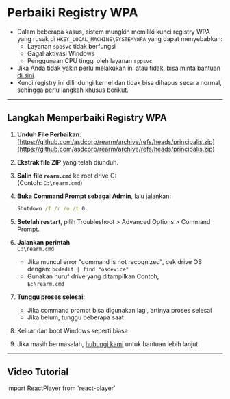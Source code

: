 # Perbaiki Registry WPA

- Dalam beberapa kasus, sistem mungkin memiliki kunci registry WPA yang rusak di `HKEY_LOCAL_MACHINE\SYSTEM\WPA` yang dapat menyebabkan:
  - Layanan `sppsvc` tidak berfungsi
  - Gagal aktivasi Windows
  - Penggunaan CPU tinggi oleh layanan `sppsvc`
- Jika Anda tidak yakin perlu melakukan ini atau tidak, bisa minta bantuan [di sini](troubleshoot.md).
- Kunci registry ini dilindungi kernel dan tidak bisa dihapus secara normal, sehingga perlu langkah khusus berikut.

---

## Langkah Memperbaiki Registry WPA

1. **Unduh File Perbaikan**:  
   [https://github.com/asdcorp/rearm/archive/refs/heads/principalis.zip](https://github.com/asdcorp/rearm/archive/refs/heads/principalis.zip)

2. **Ekstrak file ZIP** yang telah diunduh.

3. **Salin file `rearm.cmd`** ke root drive C:  
   (Contoh: `C:\rearm.cmd`)

4. **Buka Command Prompt sebagai Admin**, lalu jalankan:  
   ```cmd
   Shutdown /f /r /o /t 0

5. **Setelah restart**, pilih Troubleshoot > Advanced Options > Command Prompt.

6. **Jalankan perintah**  
    `C:\rearm.cmd`
    - Jika muncul error "command is not recognized", cek drive OS dengan:
    `bcdedit | find "osdevice"`
    - Gunakan huruf drive yang ditampilkan Contoh,  
    `E:\rearm.cmd`

7. **Tunggu proses selesai**:
    - Jika command prompt bisa digunakan lagi, artinya proses selesai
    - Jika belum, tunggu beberapa saat

8. Keluar dan boot Windows seperti biasa

9. Jika masih bermasalah, [hubungi kami](troubleshoot.md) untuk bantuan lebih lanjut.

------------------------------------------------------------------------

## Video Tutorial

import ReactPlayer from 'react-player'

<ReactPlayer controls width='100%' height='auto' url='/Fix_WPA_Registry.mp4' />
